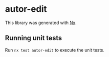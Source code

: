 # autor-edit

This library was generated with [Nx](https://nx.dev).

## Running unit tests

Run `nx test autor-edit` to execute the unit tests.
